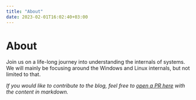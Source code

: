 ```yaml
---
title: "About"
date: 2023-02-01T16:02:40+03:00
---
```


# About

Join us on a life-long journey into understanding the internals of systems.
We will mainly be focusing around the Windows and Linux internals, but not limited to that.

_If you would like to contribute to the blog, feel free to [open a PR here](https://github.com/krnl-to/blog-content) with the content in markdown._
